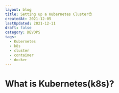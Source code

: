 ```yaml
---
layout: blog
title: Setting up a Kubernetes Cluster😍
createdAt: 2021-12-05
lastUpdated: 2021-12-11
draft: false
category: DEVOPS
tags:
  - Kubernetes
  - k8s
  - cluster
  - container
  - docker
---
```


# What is Kubernetes(k8s)?
